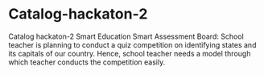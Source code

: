 # Catalog-hackaton-2
Catalog hackaton-2
Smart Education
Smart Assessment Board: School teacher is planning to conduct a quiz competition on identifying states and its capitals of our country. Hence, school teacher needs a model through which teacher conducts the competition easily.

